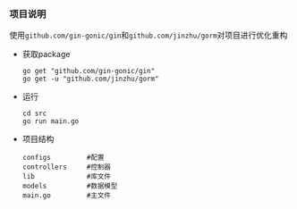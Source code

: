 ### 项目说明
使用`github.com/gin-gonic/gin`和`github.com/jinzhu/gorm`对项目进行优化重构

* 获取package
    ```
    go get "github.com/gin-gonic/gin"
    go get -u "github.com/jinzhu/gorm"
    ```

* 运行
    ```
    cd src
    go run main.go
    ```

* 项目结构
  ```
  configs         #配置
  controllers     #控制器
  lib             #库文件
  models          #数据模型
  main.go         #主文件
  ```
